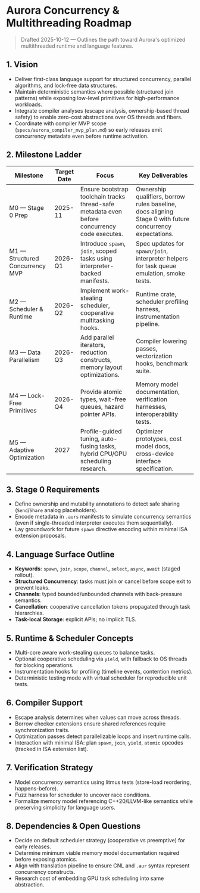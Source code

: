 # Aurora Concurrency & Multithreading Roadmap

> Drafted 2025-10-12 — Outlines the path toward Aurora's optimized multithreaded runtime and language features.

## 1. Vision
- Deliver first-class language support for structured concurrency, parallel algorithms, and lock-free data structures.
- Maintain deterministic semantics where possible (structured join patterns) while exposing low-level primitives for high-performance workloads.
- Integrate compiler analyses (escape analysis, ownership-based thread safety) to enable zero-cost abstractions over OS threads and fibers.
- Coordinate with compiler MVP scope (`specs/aurora_compiler_mvp_plan.md`) so early releases emit concurrency metadata even before runtime activation.

## 2. Milestone Ladder

| Milestone | Target Date | Focus | Key Deliverables |
|-----------|-------------|-------|-------------------|
| M0 — Stage 0 Prep | 2025-11 | Ensure bootstrap toolchain tracks thread-safe metadata even before concurrency code executes. | Ownership qualifiers, borrow rules baseline, docs aligning Stage 0 with future concurrency expectations. |
| M1 — Structured Concurrency MVP | 2026-Q1 | Introduce `spawn`, `join`, scoped tasks using interpreter-backed manifests. | Spec updates for `spawn/join`, interpreter helpers for task queue emulation, smoke tests. |
| M2 — Scheduler & Runtime | 2026-Q2 | Implement work-stealing scheduler, cooperative multitasking hooks. | Runtime crate, scheduler profiling harness, instrumentation pipeline. |
| M3 — Data Parallelism | 2026-Q3 | Add parallel iterators, reduction constructs, memory layout optimizations. | Compiler lowering passes, vectorization hooks, benchmark suite. |
| M4 — Lock-Free Primitives | 2026-Q4 | Provide atomic types, wait-free queues, hazard pointer APIs. | Memory model documentation, verification harnesses, interoperability tests. |
| M5 — Adaptive Optimization | 2027 | Profile-guided tuning, auto-fusing tasks, hybrid CPU/GPU scheduling research. | Optimizer prototypes, cost model docs, cross-device interface specification. |

## 3. Stage 0 Requirements
- Define ownership and mutability annotations to detect safe sharing (`Send`/`Share` analog placeholders).
- Encode metadata in `.aurs` manifests to simulate concurrency semantics (even if single-threaded interpreter executes them sequentially).
- Lay groundwork for future `spawn` directive encoding within minimal ISA extension proposals.

## 4. Language Surface Outline
- **Keywords**: `spawn`, `join`, `scope`, `channel`, `select`, `async`, `await` (staged rollout).
- **Structured Concurrency**: tasks must join or cancel before scope exit to prevent leaks.
- **Channels**: typed bounded/unbounded channels with back-pressure semantics.
- **Cancellation**: cooperative cancellation tokens propagated through task hierarchies.
- **Task-local Storage**: explicit APIs; no implicit TLS.

## 5. Runtime & Scheduler Concepts
- Multi-core aware work-stealing queues to balance tasks.
- Optional cooperative scheduling via `yield`, with fallback to OS threads for blocking operations.
- Instrumentation hooks for profiling (timeline events, contention metrics).
- Deterministic testing mode with virtual scheduler for reproducible unit tests.

## 6. Compiler Support
- Escape analysis determines when values can move across threads.
- Borrow checker extensions ensure shared references require synchronization traits.
- Optimization passes detect parallelizable loops and insert runtime calls.
- Interaction with minimal ISA: plan `spawn`, `join`, `yield`, `atomic` opcodes (tracked in ISA extension list).

## 7. Verification Strategy
- Model concurrency semantics using litmus tests (store-load reordering, happens-before).
- Fuzz harness for scheduler to uncover race conditions.
- Formalize memory model referencing C++20/LLVM-like semantics while preserving simplicity for language users.

## 8. Dependencies & Open Questions
- Decide on default scheduler strategy (cooperative vs preemptive) for early releases.
- Determine minimum viable memory model documentation required before exposing atomics.
- Align with translation pipeline to ensure CNL and `.aur` syntax represent concurrency constructs.
- Research cost of embedding GPU task scheduling into same abstraction.
